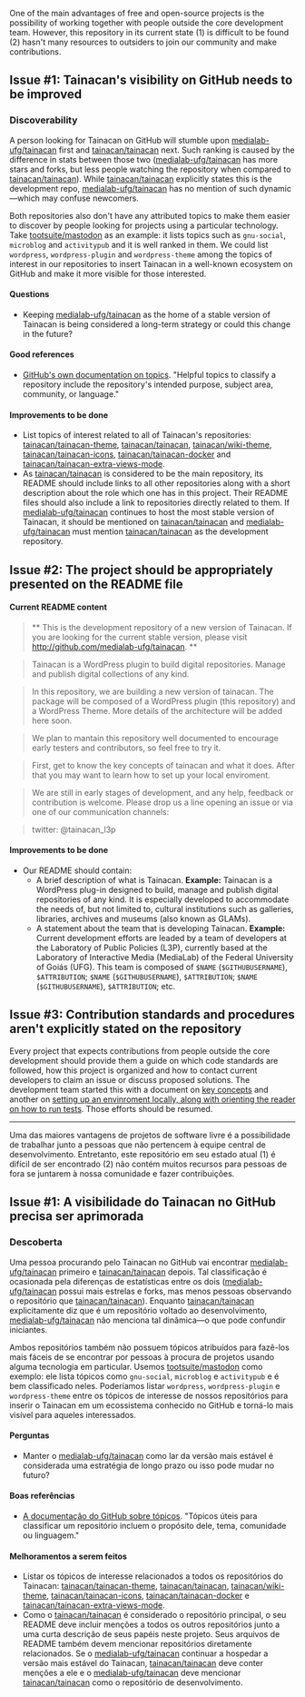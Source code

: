 One of the main advantages of free and open-source projects is the possibility of working together with people outside the core development team. However, this repository in its current state (1) is difficult to be found (2) hasn't many resources to outsiders to join our community and make contributions.

## Issue #1: Tainacan's visibility on GitHub needs to be improved

### Discoverability
A person looking for Tainacan on GitHub will stumble upon [medialab-ufg/tainacan](https://github.com/medialab-ufg/tainacan) first and [tainacan/tainacan](https://github.com/tainacan/tainacan) next. Such ranking is caused by the difference in stats between those two ([medialab-ufg/tainacan](https://github.com/medialab-ufg/tainacan) has more stars and forks, but less people watching the repository when compared to [tainacan/tainacan](https://github.com/tainacan/tainacan)). While [tainacan/tainacan](https://github.com/tainacan/tainacan) explicitly states this is the development repo, [medialab-ufg/tainacan](https://github.com/medialab-ufg/tainacan) has no mention of such dynamic—which may confuse newcomers.

Both repositories also don't have any attributed topics to make them easier to discover by people looking for projects using a particular technology. Take [tootsuite/mastodon](https://github.com/tootsuite/mastodon) as an example: it lists topics such as ```gnu-social```, ```microblog``` and ```activitypub``` and it is well ranked in them. We could list ```wordpress```, ```wordpress-plugin``` and ```wordpress-theme``` among the topics of interest in our repositories to insert Tainacan in a well-known ecosystem on GitHub and make it more visible for those interested.

#### Questions
- Keeping [medialab-ufg/tainacan](https://github.com/medialab-ufg/tainacan) as the home of a stable version of Tainacan is being considered a long-term strategy or could this change in the future?

#### Good references
- [GitHub's own documentation on topics](https://help.github.com/articles/about-topics/). "Helpful topics to classify a repository include the repository's intended purpose, subject area, community, or language."

#### Improvements to be done
- List topics of interest related to all of Tainacan's repositories: [tainacan/tainacan-theme](https://github.com/tainacan/tainacan-theme), [tainacan/tainacan](https://github.com/tainacan/tainacan), [tainacan/wiki-theme](https://github.com/tainacan/wiki-theme), [tainacan/tainacan-icons](https://github.com/tainacan/tainacan-icons), [tainacan/tainacan-docker](https://github.com/tainacan/tainacan-docker) and [tainacan/tainacan-extra-views-mode](https://github.com/tainacan/tainacan-extra-viewmodes).
- As [tainacan/tainacan](https://github.com/tainacan/tainacan) is considered to be the main repository, its README should include links to all other repositories along with a short description about the role which one has in this project. Their README files should also include a link to repositories directly related to them. If [medialab-ufg/tainacan](https://github.com/medialab-ufg/tainacan) continues to host the most stable version of Tainacan, it should be mentioned on [tainacan/tainacan](https://github.com/tainacan/tainacan) and [medialab-ufg/tainacan](https://github.com/medialab-ufg/tainacan) must mention [tainacan/tainacan](https://github.com/tainacan/tainacan) as the development repository.

## Issue #2: The project should be appropriately presented on the README file

#### Current README content
> ** This is the development repository of a new version of Tainacan. If you are looking for the current stable version, please visit http://github.com/medialab-ufg/tainacan. **

> Tainacan is a WordPress plugin to build digital repositories. Manage and publish digital collections of any kind.

> In this repository, we are building a new version of tainacan. The package will be composed of a WordPress plugin (this repository) and a WordPress Theme. More details of the architecture will be added here soon.

> We plan to mantain this repository well documented to encourage early testers and contributors, so feel free to try it.

> First, get to know the key concepts of tainacan and what it does. After that you may want to learn how to set up your local enviroment.

> We are still in early stages of development, and any help, feedback or contribution is welcome. Please drop us a line opening an issue or via one of our communication channels:

> twitter: @tainacan_l3p


#### Improvements to be done
- Our README should contain:
  + A brief description of what is Tainacan. **Example:** Tainacan is a WordPress plug-in designed to build, manage and publish digital repositories of any kind. It is especially developed to accommodate the needs of, but not limited to, cultural institutions such as galleries, libraries, archives and museums (also known as GLAMs).
  + A statement about the team that is developing Tainacan. **Example:** Current development efforts are leaded by a team of developers at the Laboratory of Public Policies (L3P), currently based at the Laboratory of Interactive Media (MediaLab) of the Federal University of Goiás (UFG). This team is composed of `$NAME` (`$GITHUBUSERNAME`), `$ATTRIBUTION`; `$NAME` (`$GITHUBUSERNAME`), `$ATTRIBUTION`; `$NAME` (`$GITHUBUSERNAME`), `$ATTRIBUTION`; etc.

## Issue #3: Contribution standards and procedures aren't explicitly stated on the repository
Every project that expects contributions from people outside the core development should provide them a guide on which code standards are followed, how this project is organized and how to contact current developers to claim an issue or discuss proposed solutions. The development team started this with a document on [key concepts](https://github.com/tainacan/tainacan/blob/develop/docs/key-concepts.md) and another on [setting up an envinroment locally, along with orienting the reader on how to run tests](https://github.com/tainacan/tainacan/blob/develop/docs/setup-local.md). Those efforts should be resumed.

***

Uma das maiores vantagens de projetos de software livre é a possibilidade de trabalhar junto a pessoas que não pertencem à equipe central de desenvolvimento. Entretanto, este repositório em seu estado atual (1) é difícil de ser encontrado (2) não contém muitos recursos para pessoas de fora se juntarem à nossa comunidade e fazer contribuições.

## Issue #1: A visibilidade do Tainacan no GitHub precisa ser aprimorada

### Descoberta
Uma pessoa procurando pelo Tainacan no GitHub vai encontrar [medialab-ufg/tainacan](https://github.com/medialab-ufg/tainacan) primeiro e [tainacan/tainacan](https://github.com/tainacan/tainacan) depois. Tal classificação é ocasionada pela diferenças de estatísticas entre os dois ([medialab-ufg/tainacan](https://github.com/medialab-ufg/tainacan) possui mais estrelas e forks, mas menos pessoas observando o repositório que [tainacan/tainacan](https://github.com/tainacan/tainacan)). Enquanto [tainacan/tainacan](https://github.com/tainacan/tainacan) explicitamente diz que é um repositório voltado ao desenvolvimento, [medialab-ufg/tainacan](https://github.com/medialab-ufg/tainacan) não menciona tal dinâmica—o que pode confundir iniciantes.

Ambos repositórios também não possuem tópicos atribuídos para fazê-los mais fáceis de se encontrar por pessoas à procura de projetos usando alguma tecnologia em particular. Usemos [tootsuite/mastodon](https://github.com/tootsuite/mastodon) como exemplo: ele lista tópicos como ```gnu-social```, ```microblog``` e ```activitypub``` e é bem classificado neles. Poderíamos listar  ```wordpress```, ```wordpress-plugin``` e ```wordpress-theme``` entre os tópicos de interesse de nossos repositórios para inserir o Tainacan em um ecossistema conhecido no GitHub e torná-lo mais visível para aqueles interessados.

#### Perguntas
- Manter o [medialab-ufg/tainacan](https://github.com/medialab-ufg/tainacan) como lar da versão mais estável é considerada uma estratégia de longo prazo ou isso pode mudar no futuro?

#### Boas referências
- [A documentação do GitHub sobre tópicos](https://help.github.com/articles/about-topics/). "Tópicos úteis para classificar um repositório incluem o propósito dele, tema, comunidade ou linguagem."

#### Melhoramentos a serem feitos
- Listar os tópicos de interesse relacionados a todos os repositórios do Tainacan: [tainacan/tainacan-theme](https://github.com/tainacan/tainacan-theme), [tainacan/tainacan](https://github.com/tainacan/tainacan), [tainacan/wiki-theme](https://github.com/tainacan/wiki-theme), [tainacan/tainacan-icons](https://github.com/tainacan/tainacan-icons), [tainacan/tainacan-docker](https://github.com/tainacan/tainacan-docker) e [tainacan/tainacan-extra-views-mode](https://github.com/tainacan/tainacan-extra-viewmodes).
- Como o [tainacan/tainacan](https://github.com/tainacan/tainacan) é considerado o repositório principal, o seu README deve incluir menções a todos os outros repositórios junto a uma curta descrição de seus papéis neste projeto. Seus arquivos de README também devem mencionar repositórios diretamente relacionados. Se o [medialab-ufg/tainacan](https://github.com/medialab-ufg/tainacan) continuar a hospedar a versão mais estável do Tainacan, [tainacan/tainacan](https://github.com/tainacan/tainacan) deve conter menções a ele e o [medialab-ufg/tainacan](https://github.com/medialab-ufg/tainacan) deve mencionar [tainacan/tainacan](https://github.com/tainacan/tainacan) como o repositório de desenvolvimento.

